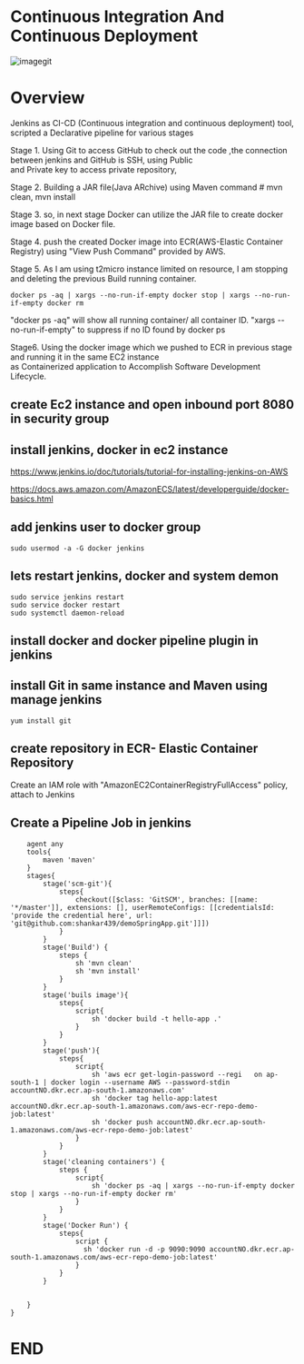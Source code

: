 # Continuous Integration And Continuous Deployment
![imagegit](https://github.com/shankar439/Images/assets/70714976/c37d1585-a843-4dee-8262-16514413bf77)
# Overview
Jenkins as CI-CD (Continuous integration and continuous deployment) tool, scripted a Declarative pipeline for various stages

Stage 1. Using Git to access GitHub to check out the code ,the connection between jenkins and GitHub is SSH, using Public <br>
and Private key to access private repository,

Stage 2. Building a JAR file(Java ARchive) using Maven command # mvn clean, mvn install

Stage 3. so, in next stage Docker can utilize the JAR file to create docker image based on Docker file.

Stage 4. push the created Docker image into ECR(AWS-Elastic Container Registry) using "View Push Command" provided by AWS.

Stage 5. As I am using t2micro instance limited on resource, I am stopping and deleting the previous Build running container.
```
docker ps -aq | xargs --no-run-if-empty docker stop | xargs --no-run-if-empty docker rm
```
"docker ps -aq" will show all running container/ all container ID. "xargs --no-run-if-empty" to suppress if no ID found by docker ps

Stage6. Using the docker image which we pushed to ECR in previous stage and running it in the same EC2 instance <br>
as Containerized application to Accomplish Software Development Lifecycle.

## create Ec2 instance and open inbound port 8080 in security group

## install jenkins, docker in ec2 instance

https://www.jenkins.io/doc/tutorials/tutorial-for-installing-jenkins-on-AWS

https://docs.aws.amazon.com/AmazonECS/latest/developerguide/docker-basics.html

## add jenkins user to docker group
```
sudo usermod -a -G docker jenkins
```
## lets restart jenkins, docker and system demon

```
sudo service jenkins restart
sudo service docker restart
sudo systemctl daemon-reload
```

## install docker and docker pipeline plugin in jenkins

## install Git in same instance and Maven using manage jenkins
```
yum install git
```
## create repository in ECR- Elastic Container Repository

Create an IAM role with "AmazonEC2ContainerRegistryFullAccess" policy, attach to Jenkins

## Create a Pipeline Job in jenkins


```
    agent any
    tools{
        maven 'maven'
    }
    stages{
        stage('scm-git'){
            steps{
                checkout([$class: 'GitSCM', branches: [[name: '*/master']], extensions: [], userRemoteConfigs: [[credentialsId: 'provide the credential here', url: 'git@github.com:shankar439/demoSpringApp.git']]])
            }
        }
        stage('Build') {
            steps {
                sh 'mvn clean'
                sh 'mvn install'
            }
        }
        stage('buils image'){
            steps{
                script{
                    sh 'docker build -t hello-app .'
                }
            }
        }
        stage('push'){
            steps{
                script{
                    sh 'aws ecr get-login-password --regi   on ap-south-1 | docker login --username AWS --password-stdin accountNO.dkr.ecr.ap-south-1.amazonaws.com'
                    sh 'docker tag hello-app:latest accountNO.dkr.ecr.ap-south-1.amazonaws.com/aws-ecr-repo-demo-job:latest'
                    sh 'docker push accountNO.dkr.ecr.ap-south-1.amazonaws.com/aws-ecr-repo-demo-job:latest'
                }
            }
        }
        stage('cleaning containers') {
            steps {
                script{
                    sh 'docker ps -aq | xargs --no-run-if-empty docker stop | xargs --no-run-if-empty docker rm'
                }
            }
        }
        stage('Docker Run') {
            steps{
                script {
                  sh 'docker run -d -p 9090:9090 accountNO.dkr.ecr.ap-south-1.amazonaws.com/aws-ecr-repo-demo-job:latest'
                }
            }
        }


    }
}
```
# END